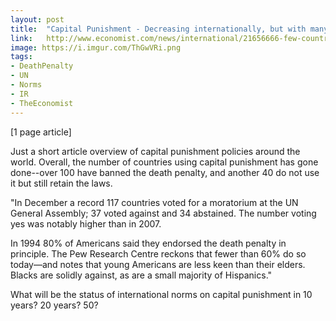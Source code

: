 ```yaml
---
layout: post
title:  "Capital Punishment - Decreasing internationally, but with many exceptions"
link:   http://www.economist.com/news/international/21656666-few-countries-are-applying-death-penalty-more-freely-global-trend-towards
image: https://i.imgur.com/ThGwVRi.png
tags:
- DeathPenalty
- UN
- Norms
- IR
- TheEconomist
---
```


[1 page article]

Just a short article overview of capital punishment policies around the world.  Overall, the number of countries using capital punishment has gone done--over 100 have banned the death penalty, and another 40 do not use it but still retain the laws.

"In December a record 117 countries voted for a moratorium at the UN General Assembly; 37 voted against and 34 abstained. The number voting yes was notably higher than in 2007.

In 1994 80% of Americans said they endorsed the death penalty in principle. The Pew Research Centre reckons that fewer than 60% do so today—and notes that young Americans are less keen than their elders. Blacks are solidly against, as are a small majority of Hispanics."

What will be the status of international norms on capital punishment in 10 years?  20 years?  50?